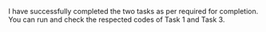 I have successfully completed the two tasks as per required for completion. You can run and check the respected codes of Task 1 and Task 3.
